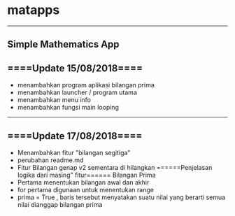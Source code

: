 # matapps
---
Simple Mathematics App
---
====Update 15/08/2018====
---
- menambahkan program aplikasi bilangan prima
- menambahkan launcher / program utama
- menambahkan menu info
- menambahkan fungsi main looping
---
====Update 17/08/2018====
---
- Menambahkan fitur "bilangan segitiga"
- perubahan readme.md
- Fitur Bilangan genap v2 sementara di hilangkan
======Penjelasan logika dari masing" fitur======
Bilangan Prima
- Pertama menentukan bilangan awal dan akhir
- for pertama digunaan untuk menentukan range 
- prima = True , baris tersebut menyatakan suatu nilai yang berarti semua nilai dianggap bilangan prima